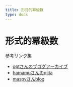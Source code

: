 ```yaml
---
title: 形式的冪級数
type: docs
---
```

# 形式的冪級数
参考リンク集
- [optさんのブログアーカイブ](https://web.archive.org/web/20220127043247/https://opt-cp.com/fps-implementation/)
- [hamamuさんのqiita](https://qiita.com/hamamu/items/05cdfd3a15ecab22119e)
- [maspyさんblog](https://maspypy.com/category/%e5%bd%a2%e5%bc%8f%e7%9a%84%e3%81%b9%e3%81%8d%e7%b4%9a%e6%95%b0%e8%a7%a3%e8%aa%ac)

